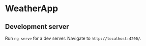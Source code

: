 # WeatherApp

## Development server

Run `ng serve` for a dev server. Navigate to `http://localhost:4200/`.
